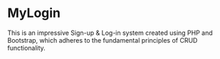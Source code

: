# MyLogin
This is an impressive Sign-up & Log-in system created using PHP and Bootstrap, which adheres to the fundamental principles of CRUD functionality.
